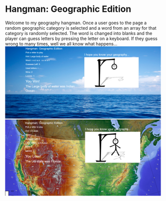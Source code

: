 # Hangman: Geographic Edition
Welcome to my geography hangman. Once a user goes to the page a random geographic category is selected and a word from an array for that category is randomly selected.  The word is changed into blanks and the player can guess letters by pressing the letter on a keyboard.  If they guess wrong to many times, well we all know what happens... <br />
![Win](assets/images/winscreen.png) <br />
![Loss](assets/images/lossscreen.png) 